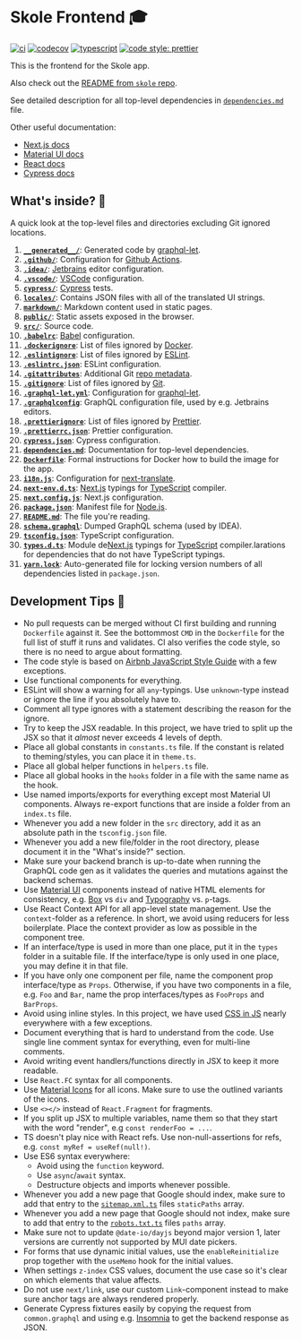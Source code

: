 # Skole Frontend 🎓

[![ci](https://github.com/skoleapp/skole-frontend/actions/workflows/ci.yml/badge.svg)](https://github.com/skoleapp/skole-frontend/actions)
[![codecov](https://codecov.io/gh/skoleapp/skole-frontend/branch/develop/graph/badge.svg?token=MTHoRbYw89)](https://codecov.io/gh/skoleapp/skole-frontend)
[![typescript](https://badgen.net/badge/icon/typescript?icon=typescript&label&color=007acc)](https://www.typescriptlang.org)
[![code style: prettier](https://img.shields.io/badge/code_style-prettier-ff69b4.svg)](https://github.com/prettier/prettier)

This is the frontend for the Skole app.

Also check out the [README from `skole` repo](https://github.com/skoleapp/skole/blob/develop/README.md).

See detailed description for all top-level dependencies in [`dependencies.md`](dependencies.md) file.

Other useful documentation:

- [Next.js docs](https://nextjs.org/docs)
- [Material UI docs](https://material-ui.com)
- [React docs](https://reactjs.org/docs/getting-started.html)
- [Cypress docs](https://docs.cypress.io)

## What's inside? 🧐

A quick look at the top-level files and directories excluding Git ignored locations.

1.  [**`__generated__/`**](__generated__/): Generated code by [graphql-let](https://www.npmjs.com/package/graphql-let).
2.  [**`.github/`**](.github/): Configuration for [Github Actions](https://github.com/features/actions).
3.  [**`.idea/`**](.idea/): [Jetbrains](https://www.jetbrains.com) editor configuration.
4.  [**`.vscode/`**](.vscode/): [VSCode](https://code.visualstudio.com) configuration.
5.  [**`cypress/`**](cypress/): [Cypress](https://www.cypress.io) tests.
6.  [**`locales/`**](locales/): Contains JSON files with all of the translated UI strings.
7.  [**`markdown/`**](markdown/): Markdown content used in static pages.
8.  [**`public/`**](public/): Static assets exposed in the browser.
9.  [**`src/`**](src/): Source code.
10. [**`.babelrc`**](.babelrc): [Babel](https://babeljs.io) configuration.
11. [**`.dockerignore`**](.dockerignore): List of files ignored by [Docker](https://www.docker.com).
12. [**`.eslintignore`**](.eslintignore): List of files ignored by [ESLint](https://www.npmjs.com/package/eslint).
13. [**`.eslintrc.json`**](.eslintrc.json): ESLint configuration.
14. [**`.gitattributes`**](.gitattributes): Additional Git [repo metadata](https://git-scm.com/docs/gitattributes).
15. [**`.gitignore`**](.gitignore): List of files ignored by [Git](https://git-scm.com).
16. [**`.graphql-let.yml`**](.graphql-let.yml): Configuration for [graphql-let](https://www.npmjs.com/package/graphql-let).
17. [**`.graphqlconfig`**](.graphqlconfig): GraphQL configuration file, used by e.g. Jetbrains editors.
18. [**`.prettierignore`**](.prettierignore): List of files ignored by [Prettier](https://prettier.io).
19. [**`.prettierrc.json`**](.prettierrc.json): Prettier configuration.
20. [**`cypress.json`**](cypress.json): Cypress configuration.
21. [**`dependencies.md`**](dependencies.md): Documentation for top-level dependencies.
22. [**`Dockerfile`**](Dockerfile): Formal instructions for Docker how to build the image for the app.
23. [**`i18n.js`**](i18n.js): Configuration for [next-translate](https://www.npmjs.com/package/next-translate).
24. [**`next-env.d.ts`**](next-env.d.ts): [Next.js](https://nextjs.org/) typings for [TypeScript](https://www.typescriptlang.org) compiler.
25. [**`next.config.js`**](next.config.js): Next.js configuration.
26. [**`package.json`**](package.json): Manifest file for [Node.js](https://nodejs.org/en).
27. [**`README.md`**](README.md): The file you're reading.
28. [**`schema.graphql`**](schema.graphql): Dumped GraphQL schema (used by IDEA).
29. [**`tsconfig.json`**](tsconfig.json): TypeScript configuration.
30. [**`types.d.ts`**](types.d.ts): Module de[Next.js](https://nextjs.org) typings for [TypeScript](https://www.typescriptlang.org) compiler.larations for dependencies that do not have TypeScript typings.
31. [**`yarn.lock`**](yarn.lock): Auto-generated file for locking version numbers of all dependencies listed in `package.json`.

## Development Tips 🚀

- No pull requests can be merged without CI first building and running `Dockerfile` against it. See the bottommost `CMD` in the `Dockerfile` for the full list of stuff it runs and validates.
  CI also verifies the code style, so there is no need to argue about formatting.
- The code style is based on [Airbnb JavaScript Style Guide](https://airbnb.io/javascript/react/) with a few exceptions.
- Use functional components for everything.
- ESLint will show a warning for all `any`-typings. Use `unknown`-type instead or ignore the line if you absolutely have to.
- Comment all type ignores with a statement describing the reason for the ignore.
- Try to keep the JSX readable. In this project, we have tried to split up the JSX so that it _almost_ never exceeds 4 levels of depth.
- Place all global constants in `constants.ts` file. If the constant is related to theming/styles, you can place it in `theme.ts`.
- Place all global helper functions in `helpers.ts` file.
- Place all global hooks in the `hooks` folder in a file with the same name as the hook.
- Use named imports/exports for everything except most Material UI components. Always re-export functions that are inside a folder from an `index.ts` file.
- Whenever you add a new folder in the `src` directory, add it as an absolute path in the `tsconfig.json` file.
- Whenever you add a new file/folder in the root directory, please document it in the "What's inside?" section.
- Make sure your backend branch is up-to-date when running the GraphQL code gen as it validates the queries and mutations against the backend schemas.
- Use [Material UI](https://material-ui.com/) components instead of native HTML elements for consistency, e.g. [Box](https://material-ui.com/components/box/#box) vs `div` and [Typography](https://material-ui.com/components/typography/#typography) vs. `p`-tags.
- Use React Context API for all app-level state management. Use the `context`-folder as a reference. In short, we avoid using reducers for less boilerplate. Place the context provider as low as possible in the component tree.
- If an interface/type is used in more than one place, put it in the `types` folder in a suitable file. If the interface/type is only used in one place, you may define it in that file.
- If you have only one component per file, name the component prop interface/type as `Props`. Otherwise, if you have two components in a file, e.g. `Foo` and `Bar`, name the prop interfaces/types as `FooProps` and `BarProps`.
- Avoid using inline styles. In this project, we have used [CSS in JS](https://v1.material-ui.com/customization/css-in-js/) nearly everywhere with a few exceptions.
- Document everything that is hard to understand from the code. Use single line comment syntax for everything, even for multi-line comments.
- Avoid writing event handlers/functions directly in JSX to keep it more readable.
- Use `React.FC` syntax for all components.
- Use [Material Icons](https://material.io/resources/icons/) for all icons. Make sure to use the outlined variants of the icons.
- Use `<></>` instead of `React.Fragment` for fragments.
- If you split up JSX to multiple variables, name them so that they start with the word "render", e.g `const renderFoo = ...`.
- TS doesn't play nice with React refs. Use non-null-assertions for refs, e.g. `const myRef = useRef(null!)`.
- Use ES6 syntax everywhere:
  - Avoid using the `function` keyword.
  - Use `async`/`await` syntax.
  - Destructure objects and imports whenever possible.
- Whenever you add a new page that Google should index, make sure to add that entry to the [`sitemap.xml.ts`](src/pages/sitemap.xml.ts) files `staticPaths` array.
- Whenever you add a new page that Google should not index, make sure to add that entry to the [`robots.txt.ts`](src/pages/robots.txt.ts) files `paths` array.
- Make sure not to update `@date-io/dayjs` beyond major version 1, later versions are currently not supported by MUI date pickers.
- For forms that use dynamic initial values, use the `enableReinitialize` prop together with the `useMemo` hook for the initial values.
- When settings `z-index` CSS values, document the use case so it's clear on which elements that value affects.
- Do not use `next/link`, use our custom `Link`-component instead to make sure anchor tags are always rendered properly.
- Generate Cypress fixtures easily by copying the request from `common.graphql` and using e.g. [Insomnia](https://insomnia.rest) to get the backend response as JSON.
